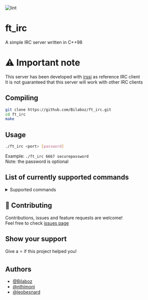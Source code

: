 ![lint](https://github.com/Bilaboz/ft_irc/actions/workflows/cpp-linter.yml/badge.svg)

# ft_irc

A simple IRC server written in C++98

# ⚠️ Important note

This server has been developed with [irssi](https://irssi.org/) as reference IRC client<br />
It is not guaranteed that this server will work with other IRC clients

## Compiling

```sh
git clone https://github.com/Bilaboz/ft_irc.git
cd ft_irc
make
```

## Usage

```sh
./ft_irc <port> [password]
```
Example: `./ft_irc 6667 securepassword`<br>
Note: the password is optional


## List of currently supported commands

<details>
<summary>Supported commands</summary>
<br>
WHO<br>
DIE<br>
PING<br>
QUIT<br>
JOIN<br>
NICK<br>
PASS<br>
PART<br>
KICK<br>
MODE (+-itkol)<br>
USER<br>
TOPIC<br>
WHOIS<br>
INVITE<br>
NOTICE<br>
PRIVMSG<br>
</details>


## 🤝 Contributing

Contributions, issues and feature requests are welcome!<br>Feel free to check [issues page](https://github.com/Bilaboz/ft_irc/issues)


## Show your support

Give a ⭐️ if this project helped you!


## Authors

- [@Bilaboz](https://www.github.com/Bilaboz)
- [@nthimoni](https://github.com/nthimoni)
- [@leobesnard](https://github.com/leobesnard)


